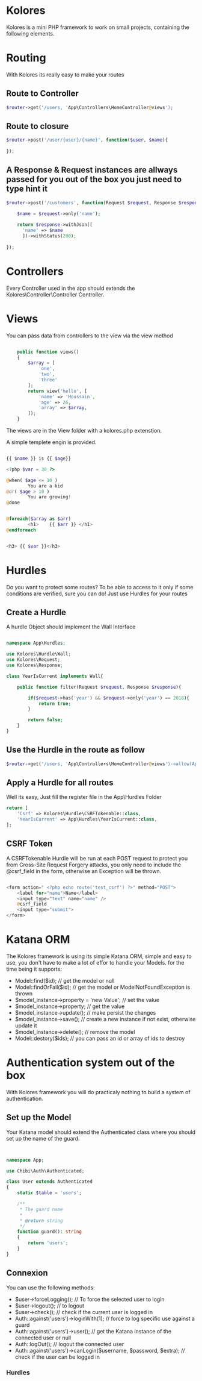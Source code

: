 # Kolores
Kolores is a mini PHP framework to work on small projects, containing the following elements.

# Routing
With Kolores its really easy to make your routes

## Route to Controller
```php
$router->get('/users, 'App\Controllers\HomeController@views');
```
## Route to closure
```php
$router->post('/user/{user}/{name}', function($user, $name){
    
});
```
## A Response & Request instances are allways passed for you out of the box you just need to type hint it
```php
$router->post('/customers', function(Request $request, Response $respone){

    $name = $request->only('name');
    
    return $response->withJson([
      'name' => $name
      ])->withStatus(200);
      
});
```

# Controllers

Every Controller used in the app should extends the Kolores\Controller\Controller Controller.

# Views
You can pass data from controllers to the view via the view method

```php

    public function views()
    {
        $array = [
            'one',
            'two',
            'three'
        ];
        return view('hello', [
            'name' => 'Houssain',
            'age' => 26,
            'array' => $array,
        ]);
    }

```

The views are in the View folder with a kolores.php extenstion.

A simple templete engin is provided.

```php

{{ $name }} is {{ $age}}

<?php $var = 30 ?> 

@when( $age <= 10 )
		You are a kid
@or( $age > 10 )
		You are growing!
@done


@foreach($array as $arr)
		<h1>	{{ $arr }} </h1>
@endforeach


<h3> {{ $var }}</h3>


```

# Hurdles


Do you want to protect some routes? To be able to access to it only if some conditions are verified, sure you can do! Just use Hurdles for your routes
## Create a Hurdle
A hurdle Object should implement the Wall Interface
```php

namespace App\Hurdles;

use Kolores\Hurdle\Wall;
use Kolores\Request;
use Kolores\Response;

class YearIsCurrent implements Wall{

	public function filter(Request $request, Response $response){

		if($request->has('year') && $request->only('year') == 2018){
			return true;
		}

		return false;
	}
}
```
## Use the Hurdle in the route as follow

```php
$router->get('/users, 'App\Controllers\HomeController@views')->allow(App\Hurdles\YearIsCurrent::class);
```
## Apply a Hurdle for all routes
Well its easy, Just fill the register file in the App\Hurdles Folder

```php
return [
	'Csrf' => Kolores\Hurdle\CSRFTokenable::class,
	'YearIsCurrent' => App\Hurdles\YearIsCurrent::class,
];
```

## CSRF Token

A CSRFTokenable Hurdle will be run at each POST request to protect you from Cross-Site Request Forgery attacks, you only need to include the @csrf_field in the form, otherwise an Exception will be thrown.

```php

<form action=" <?php echo route('test_csrf') ?>" method="POST">
    <label for="name">Name</label>
    <input type="text" name="name" />
    @csrf_field
    <input type="submit">
</form>
```


# Katana ORM
The Kolores framework is using its simple Katana ORM, simple and easy to use, you don't have to make a lot of effor to handle your Models. for the time being it supports:

- Model::find($id); // get the model or null
- Model::findOrFail($id); // get the model or ModelNotFoundException is thrown
- $model_instance->property = 'new Value'; // set the value
- $model_instance->property; // get the value
- $model_instance->update(); // make persist the changes
- $model_instance->save(); // create a new instance if not exist, otherwise update it
- $model_instance->delete(); // remove the model
- Model::destory($ids); // you can pass an id or array of ids to destroy

# Authentication system out of the box

With Kolores framework you will do practicaly nothing to build a system of authentication.

## Set up the Model

Your Katana model should extend the Authenticated class where you should set up the name of the guard.

```php


namespace App;

use Chibi\Auth\Authenticated;

class User extends Authenticated
{
    static $table = 'users';

    /**
     * The guard name
     *
     * @return string
     */
    function guard(): string
    {
        return 'users';
    }
}

```
## Connexion

You can use the following methods:
- $user->forceLogging(); // To force the selected user to login 
- $user->logout(); // to logout
- $user->check(); // check if the current user is logged in
- Auth::against('users')->loginWith(1); // force to log specific use against a guard
- Auth::against('users')->user(); // get the Katana instance of the connected user or null
- Auth::logOut(); // logout the connected user
- Auth::against('users')->canLogin($username, $password, $extra); // check if the user can be logged in

### Hurdles
